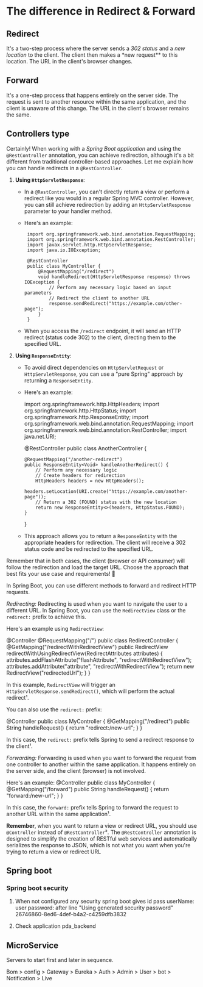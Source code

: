 # The difference in Redirect & Forward

## Redirect

It's a two-step process where the server sends a _302 status_ and a _new location_ to the client. The client then makes a \*new request\*\* to this location. The URL in the client's browser changes.

## Forward

It's a one-step process that happens entirely on the server side. The request is sent to another resource within the same application, and the client is unaware of this change. The URL in the client's browser remains the same.

## Controllers type

Certainly! When working with a _Spring Boot application_ and using the `@RestController` annotation, you can achieve redirection, although it's a bit different from traditional controller-based approaches. Let me explain how you can handle redirects in a `@RestController`.

1.  **Using `HttpServletResponse`**:

    - In a `@RestController`, you can't directly return a view or perform a redirect like you would in a regular Spring MVC controller. However, you can still achieve redirection by adding an `HttpServletResponse` parameter to your handler method.

    - Here's an example:

           import org.springframework.web.bind.annotation.RequestMapping;
           import org.springframework.web.bind.annotation.RestController;
           import javax.servlet.http.HttpServletResponse;
           import java.io.IOException;

           @RestController
           public class MyController {
               @RequestMapping("/redirect")
               void handleRedirect(HttpServletResponse response) throws IOException {
                   // Perform any necessary logic based on input parameters
                   // Redirect the client to another URL
                   response.sendRedirect("https://example.com/other-page");
               }
           }

    - When you access the `/redirect` endpoint, it will send an HTTP redirect (status code 302) to the client, directing them to the specified URL.

2.  **Using `ResponseEntity`**:

    - To avoid direct dependencies on `HttpServletRequest` or `HttpServletResponse`, you can use a "pure Spring" approach by returning a `ResponseEntity`.
    - Here's an example:

      import org.springframework.http.HttpHeaders;
      import org.springframework.http.HttpStatus;
      import org.springframework.http.ResponseEntity;
      import org.springframework.web.bind.annotation.RequestMapping;
      import org.springframework.web.bind.annotation.RestController;
      import java.net.URI;

      @RestController
      public class AnotherController {

          @RequestMapping("/another-redirect")
          public ResponseEntity<Void> handleAnotherRedirect() {
              // Perform any necessary logic
              // Create headers for redirection
              HttpHeaders headers = new HttpHeaders();
              headers.setLocation(URI.create("https://example.com/another-page"));
              // Return a 302 (FOUND) status with the new location
              return new ResponseEntity<>(headers, HttpStatus.FOUND);
          }

      }

    - This approach allows you to return a `ResponseEntity` with the appropriate headers for redirection. The client will receive a 302 status code and be redirected to the specified URL.

Remember that in both cases, the client (browser or API consumer) will follow the redirection and load the target URL. Choose the approach that best fits your use case and requirements! 🚀

In Spring Boot, you can use different methods to forward and redirect HTTP requests.

_Redirecting:_
Redirecting is used when you want to navigate the user to a different URL. In Spring Boot, you can use the `RedirectView` class or the `redirect:` prefix to achieve this.

Here's an example using `RedirectView`:

@Controller
@RequestMapping("/")
public class RedirectController {
@GetMapping("/redirectWithRedirectView")
public RedirectView redirectWithUsingRedirectView(RedirectAttributes attributes) {
attributes.addFlashAttribute("flashAttribute", "redirectWithRedirectView");
attributes.addAttribute("attribute", "redirectWithRedirectView");
return new RedirectView("redirectedUrl");
}
}

In this example, `RedirectView` will trigger an `HttpServletResponse.sendRedirect()`, which will perform the actual redirect¹.

You can also use the `redirect:` prefix:

@Controller
public class MyController {
@GetMapping("/redirect")
public String handleRequest() {
return "redirect:/new-url";
}
}

In this case, the `redirect:` prefix tells Spring to send a redirect response to the client¹.

_Forwarding:_
Forwarding is used when you want to forward the request from one controller to another within the same application. It happens entirely on the server side, and the client (browser) is not involved.

Here's an example:
@Controller
public class MyController {
@GetMapping("/forward")
public String handleRequest() {
return "forward:/new-url";
}
}

In this case, the `forward:` prefix tells Spring to forward the request to another URL within the same application¹.

**Remember**, when you want to return a view or redirect URL, you should use `@Controller` instead of `@RestController`². The `@RestController` annotation is designed to simplify the creation of RESTful web services and automatically serializes the response to JSON, which is not what you want when you're trying to return a view or redirect URL

## Spring boot

### Spring boot security

1. When not configured any security spring boot gives id pass
   userName: user
   password: after line "Using generated security password" 26746860-8ed6-4def-b4a2-c4259dfb3832

2. Check application pda_backend

## MicroService

Servers to start first and later in sequence.

Bom > config > Gateway > Eureka > Auth > Admin > User > bot > Notification > Live
